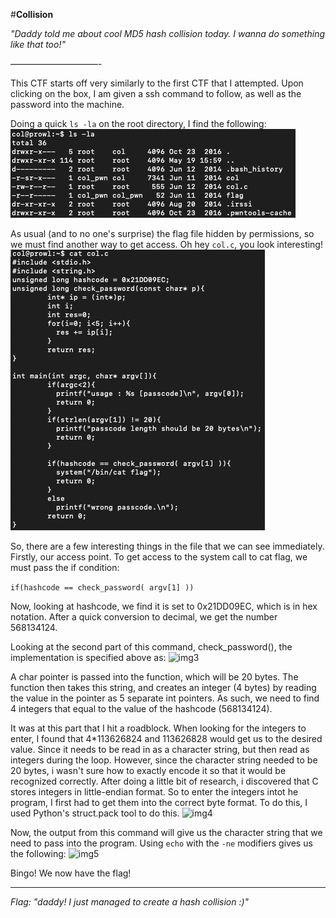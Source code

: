 #**Collision**

*"Daddy told me about cool MD5 hash collision today.
I wanna do something like that too!"*


——————————-

This CTF starts off very similarly to the first CTF that I attempted. Upon clicking on the box, I am given a ssh command to follow, as well as the password into the machine.

Doing a quick ```ls -la``` on the root directory, I find the following:
![img1](images/img1.png)

As usual (and to no one's surprise) the flag file hidden by permissions, so we must find another way to get access. Oh hey ```col.c```, you look interesting!
![img2](images/img2.png)


So, there are a few interesting things in the file that we can see immediately. Firstly, our access point. To get access to the system call to cat flag, we must pass the if condition:

```if(hashcode == check_password( argv[1] ))```

Now, looking at hashcode, we find it is set to 0x21DD09EC, which is in hex notation. After a quick conversion to decimal, we get the number 568134124.


Looking at the second part of this command, check_password(), the implementation is specified above as:
![img3](images/img3.png)

A char pointer is passed into the function, which will be 20 bytes. The function then takes this string, and creates an integer (4 bytes) by reading the value in the pointer as 5 separate int pointers. As such, we need to find 4 integers that equal to the value of the hashcode (568134124).


It was at this part that I hit a roadblock. When looking for the integers to enter, I found that 4*113626824 and 113626828 would get us to the desired value. Since it needs to be read in as a character string, but then read as integers during the loop. However, since the character string needed to be 20 bytes, i wasn't sure how to exactly encode it so that it would be recognized correctly. After doing a little bit of research, i discovered that C stores integers in little-endian format. So to enter the integers intot he program, I first had to get them into the correct byte format. To do this, I used Python's struct.pack tool to do this.
![img4](images/img4.png)

Now, the output from this command will give us the character string that we need to pass into the program. Using ```echo``` with the ```-ne``` modifiers gives us the following:
![img5](images/img5.png)

Bingo! We now have the flag!

---

*Flag: "daddy! I just managed to create a hash collision :)"*